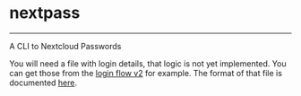 # nextpass
---

A CLI to Nextcloud Passwords

You will need a file with login details, that logic is not yet implemented. You can get those from the [login flow v2](https://docs.nextcloud.com/server/latest/developer_manual/client_apis/LoginFlow/index.html#login-flow-v2) for example. The format of that file is documented [here](https://docs.rs/nextcloud-passwords-client/0.1.0/nextcloud_passwords_client/struct.LoginDetails.html).

